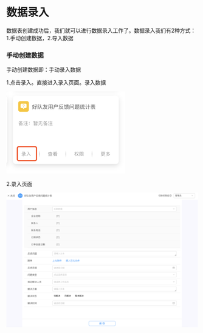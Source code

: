 # 数据录入

数据表创建成功后，我们就可以进行数据录入工作了。数据录入我们有2种方式：1.手动创建数据，2.导入数据

### **手动创建数据**

手动创建数据即：手动录入数据

1.点击录入。直接进入录入页面。录入数据

![](/assets/import112201.png)

2.录入页面

![](/assets/import112202.png)




